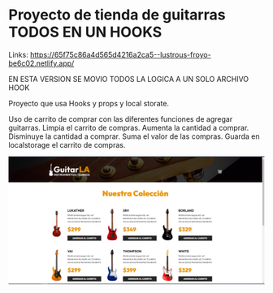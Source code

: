 # Proyecto de tienda de guitarras TODOS EN UN HOOKS

Links: https://65f75c86a4d565d4216a2ca5--lustrous-froyo-be6c02.netlify.app/

EN ESTA VERSION SE MOVIO TODOS LA LOGICA A UN SOLO ARCHIVO HOOK

Proyecto que usa Hooks y props y local storate.

Uso de carrito de comprar con las diferentes funciones de agregar guitarras.
Limpia el carrito de compras.
Aumenta la cantidad a comprar.
Disminuye la cantidad a comprar.
Suma el valor de las compras.
Guarda en localstorage el carrito de compras.

<img src="../imgs/01.PNG">
